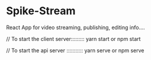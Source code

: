 # Spike-Stream
React App for video streaming, publishing, editing info.... 

// To start the client server:::::::::
yarn start
or
npm start


// To start the api server :::::::::::
yarn serve 
or 
npm serve

